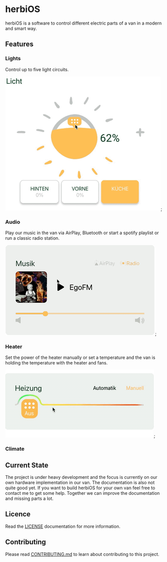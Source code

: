 # herbiOS

herbiOS is a software to control different electric parts of a van in a modern and smart way.

## Features

### Lights

Control up to five light circuits.

![touch light control for a van](./assets/lights.gif);

### Audio

Play our music in the van via AirPlay, Bluetooth or start a spotify playlist or run a classic radio station.

![control audio content](./assets/audio.gif);

### Heater

Set the power of the heater manually or set a temperature and the van is holding the temperature with the heater and fans.

![set the heater](./assets/heater.gif);

### Climate 


## Current State

The project is under heavy development and the focus is currently on our own hardware implementation in our van. The documentation is also not quite good yet. If you want to build herbiOS for your own van feel free to contact me to get some help. Together we can improve the documentation and missing parts a lot.

## Licence

Read the [LICENSE](LICENSE.md) documentation for more information.

## Contributing

Please read [CONTRIBUTING.md](CONTRIBUTING.md) to learn about contributing to this project.